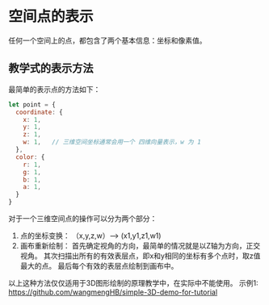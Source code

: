# 空间点的表示
任何一个空间上的点，都包含了两个基本信息：坐标和像素值。
## 教学式的表示方法
最简单的表示点的方法如下：
```js
let point = {
  coordinate: {
    x: 1,
    y: 1,
    z: 1,
    w: 1,   // 三维空间坐标通常会用一个 四维向量表示，w 为 1
  },
  color: {
    r: 1,
    g: 1,
    b: 1,
    a: 1,
  }
}
```
对于一个三维空间点的操作可以分为两个部分：
1. 点的坐标变换： （x,y,z,w）--> (x1,y1,z1,w1)
2. 画布重新绘制：
首先确定视角的方向，最简单的情况就是以Z轴为方向，正交视角。
其次扫描出所有的有效表层点，即x和y相同的坐标有多个点时，取z值最大的点。
最后每个有效的表层点绘制到画布中。

以上这种方法仅仅适用于3D图形绘制的原理教学中，在实际中不能使用。
示例1: https://github.com/wangmengHB/simple-3D-demo-for-tutorial




